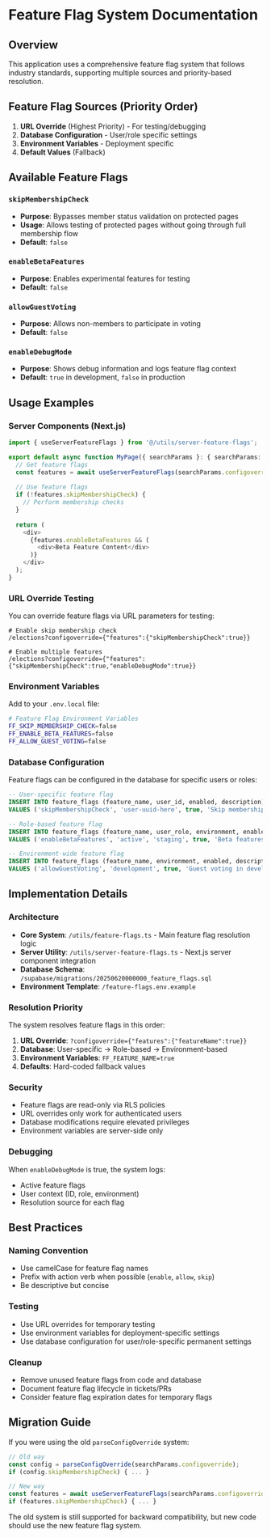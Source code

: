 # Feature Flag System Documentation

## Overview

This application uses a comprehensive feature flag system that follows industry standards, supporting multiple sources and priority-based resolution.

## Feature Flag Sources (Priority Order)

1. **URL Override** (Highest Priority) - For testing/debugging
2. **Database Configuration** - User/role specific settings
3. **Environment Variables** - Deployment specific
4. **Default Values** (Fallback)

## Available Feature Flags

### `skipMembershipCheck`
- **Purpose**: Bypasses member status validation on protected pages
- **Usage**: Allows testing of protected pages without going through full membership flow
- **Default**: `false`

### `enableBetaFeatures`
- **Purpose**: Enables experimental features for testing
- **Default**: `false`

### `allowGuestVoting`
- **Purpose**: Allows non-members to participate in voting
- **Default**: `false`

### `enableDebugMode`
- **Purpose**: Shows debug information and logs feature flag context
- **Default**: `true` in development, `false` in production

## Usage Examples

### Server Components (Next.js)

```typescript
import { useServerFeatureFlags } from '@/utils/server-feature-flags';

export default async function MyPage({ searchParams }: { searchParams: { configoverride?: string } }) {
  // Get feature flags
  const features = await useServerFeatureFlags(searchParams.configoverride);
  
  // Use feature flags
  if (!features.skipMembershipCheck) {
    // Perform membership checks
  }
  
  return (
    <div>
      {features.enableBetaFeatures && (
        <div>Beta Feature Content</div>
      )}
    </div>
  );
}
```

### URL Override Testing

You can override feature flags via URL parameters for testing:

```
# Enable skip membership check
/elections?configoverride={"features":{"skipMembershipCheck":true}}

# Enable multiple features
/elections?configoverride={"features":{"skipMembershipCheck":true,"enableDebugMode":true}}
```

### Environment Variables

Add to your `.env.local` file:

```bash
# Feature Flag Environment Variables
FF_SKIP_MEMBERSHIP_CHECK=false
FF_ENABLE_BETA_FEATURES=false
FF_ALLOW_GUEST_VOTING=false
```

### Database Configuration

Feature flags can be configured in the database for specific users or roles:

```sql
-- User-specific feature flag
INSERT INTO feature_flags (feature_name, user_id, enabled, description) 
VALUES ('skipMembershipCheck', 'user-uuid-here', true, 'Skip membership check for this user');

-- Role-based feature flag
INSERT INTO feature_flags (feature_name, user_role, environment, enabled, description) 
VALUES ('enableBetaFeatures', 'active', 'staging', true, 'Beta features for active members in staging');

-- Environment-wide feature flag
INSERT INTO feature_flags (feature_name, environment, enabled, description) 
VALUES ('allowGuestVoting', 'development', true, 'Guest voting in development');
```

## Implementation Details

### Architecture

- **Core System**: `/utils/feature-flags.ts` - Main feature flag resolution logic
- **Server Utility**: `/utils/server-feature-flags.ts` - Next.js server component integration
- **Database Schema**: `/supabase/migrations/20250620000000_feature_flags.sql`
- **Environment Template**: `/feature-flags.env.example`

### Resolution Priority

The system resolves feature flags in this order:

1. **URL Override**: `?configoverride={"features":{"featureName":true}}`
2. **Database**: User-specific → Role-based → Environment-based
3. **Environment Variables**: `FF_FEATURE_NAME=true`
4. **Defaults**: Hard-coded fallback values

### Security

- Feature flags are read-only via RLS policies
- URL overrides only work for authenticated users
- Database modifications require elevated privileges
- Environment variables are server-side only

### Debugging

When `enableDebugMode` is true, the system logs:
- Active feature flags
- User context (ID, role, environment)
- Resolution source for each flag

## Best Practices

### Naming Convention
- Use camelCase for feature flag names
- Prefix with action verb when possible (`enable`, `allow`, `skip`)
- Be descriptive but concise

### Testing
- Use URL overrides for temporary testing
- Use environment variables for deployment-specific settings
- Use database configuration for user/role-specific permanent settings

### Cleanup
- Remove unused feature flags from code and database
- Document feature flag lifecycle in tickets/PRs
- Consider feature flag expiration dates for temporary flags

## Migration Guide

If you were using the old `parseConfigOverride` system:

```typescript
// Old way
const config = parseConfigOverride(searchParams.configoverride);
if (config.skipMembershipCheck) { ... }

// New way
const features = await useServerFeatureFlags(searchParams.configoverride);
if (features.skipMembershipCheck) { ... }
```

The old system is still supported for backward compatibility, but new code should use the new feature flag system.
